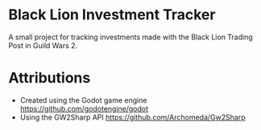 # Black Lion Investment Tracker

A small project for tracking investments made with the Black Lion Trading Post in Guild Wars 2.

# Attributions
- Created using the Godot game engine https://github.com/godotengine/godot
- Using the GW2Sharp API https://github.com/Archomeda/Gw2Sharp
